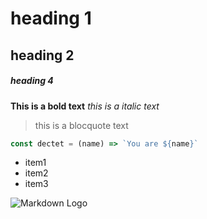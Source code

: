 # heading 1
## heading 2
##### heading 4

**This is a bold text**
_this is a italic text_

[GOOGLE]: (https://www.google.com/)
> this is a blocquote text


```javascript
const dectet = (name) => `You are ${name}`
```

- item1
- item2
- item3


![Markdown Logo](https://markdown-here.com/img/icon256.png)
